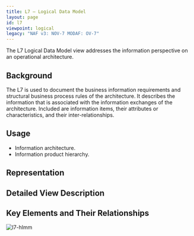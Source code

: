 ```yaml
---
title: L7 – Logical Data Model
layout: page
id: l7
viewpoint: logical
legacy: "NAF v3: NOV-7 MODAF: OV-7"
---
```



The L7 Logical Data Model view addresses the information perspective on
an operational architecture.

## Background

The L7 is used to document the business information requirements and
structural business process rules of the architecture. It describes the
information that is associated with the information exchanges of the
architecture. Included are information items, their attributes or
characteristics, and their inter-relationships.

## Usage

* Information architecture.
* Information product hierarchy.

## Representation

## Detailed View Description

## Key Elements and Their Relationships

![l7-hlmm](http://nafdocs.org/wp-content/uploads/2013/06/l7-hlmm.png)




